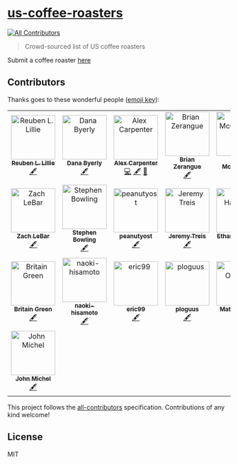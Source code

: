 # [us-coffee-roasters](https://us-coffee-roasters.com)
[![All Contributors](https://img.shields.io/badge/all_contributors-16-orange.svg?style=flat-square)](#contributors)

> Crowd-sourced list of US coffee roasters

Submit a coffee roaster [here](https://github.com/alexcarpenter/us-coffee-roasters/issues/new)

## Contributors

Thanks goes to these wonderful people ([emoji key](https://allcontributors.org/docs/en/emoji-key)):

<!-- ALL-CONTRIBUTORS-LIST:START - Do not remove or modify this section -->
<!-- prettier-ignore -->
<table><tr><td align="center"><a href="http://reubenlillie.com"><img src="https://avatars2.githubusercontent.com/u/16792087?v=4" width="100px;" alt="Reuben L. Lillie"/><br /><sub><b>Reuben L. Lillie</b></sub></a><br /><a href="#content-reubenlillie" title="Content">🖋</a></td><td align="center"><a href="https://github.com/superterrific"><img src="https://avatars3.githubusercontent.com/u/34495737?v=4" width="100px;" alt="Dana Byerly"/><br /><sub><b>Dana Byerly</b></sub></a><br /><a href="#content-superterrific" title="Content">🖋</a></td><td align="center"><a href="https://alexcarpenter.me"><img src="https://avatars1.githubusercontent.com/u/825855?v=4" width="100px;" alt="Alex Carpenter"/><br /><sub><b>Alex Carpenter</b></sub></a><br /><a href="https://github.com/alexcarpenter/us-coffee-roasters/commits?author=alexcarpenter" title="Code">💻</a> <a href="#content-alexcarpenter" title="Content">🖋</a> <a href="#design-alexcarpenter" title="Design">🎨</a></td><td align="center"><a href="https://github.com/bzerangue"><img src="https://avatars0.githubusercontent.com/u/27163?v=4" width="100px;" alt="Brian Zerangue"/><br /><sub><b>Brian Zerangue</b></sub></a><br /><a href="#content-bzerangue" title="Content">🖋</a></td><td align="center"><a href="https://scottmccracken.net"><img src="https://avatars2.githubusercontent.com/u/86990?v=4" width="100px;" alt="Scott McCracken"/><br /><sub><b>Scott McCracken</b></sub></a><br /><a href="#content-smccracken" title="Content">🖋</a></td></tr><tr><td align="center"><a href="https://rovingthoughts.com"><img src="https://avatars3.githubusercontent.com/u/823167?v=4" width="100px;" alt="Zach LeBar"/><br /><sub><b>Zach LeBar</b></sub></a><br /><a href="#content-zachlebar" title="Content">🖋</a></td><td align="center"><a href="https://stephenbowling.com"><img src="https://avatars2.githubusercontent.com/u/199782?v=4" width="100px;" alt="Stephen Bowling"/><br /><sub><b>Stephen Bowling</b></sub></a><br /><a href="#content-bwlng" title="Content">🖋</a></td><td align="center"><a href="https://github.com/peanutyost"><img src="https://avatars3.githubusercontent.com/u/24262822?v=4" width="100px;" alt="peanutyost"/><br /><sub><b>peanutyost</b></sub></a><br /><a href="#content-peanutyost" title="Content">🖋</a></td><td align="center"><a href="https://github.com/JPT62089"><img src="https://avatars2.githubusercontent.com/u/1808107?v=4" width="100px;" alt="Jeremy Treis"/><br /><sub><b>Jeremy Treis</b></sub></a><br /><a href="#content-JPT62089" title="Content">🖋</a></td><td align="center"><a href="https://github.com/ejhartman91"><img src="https://avatars0.githubusercontent.com/u/11297308?v=4" width="100px;" alt="Ethan Hartman"/><br /><sub><b>Ethan Hartman</b></sub></a><br /><a href="#content-ejhartman91" title="Content">🖋</a></td></tr><tr><td align="center"><a href="https://github.com/britaingreen"><img src="https://avatars3.githubusercontent.com/u/6052307?v=4" width="100px;" alt="Britain Green"/><br /><sub><b>Britain Green</b></sub></a><br /><a href="#content-britaingreen" title="Content">🖋</a></td><td align="center"><a href="https://github.com/naoki-hisamoto"><img src="https://avatars3.githubusercontent.com/u/28261635?v=4" width="100px;" alt="naoki-hisamoto "/><br /><sub><b>naoki-hisamoto </b></sub></a><br /><a href="#content-naoki-hisamoto" title="Content">🖋</a></td><td align="center"><a href="https://github.com/eric99"><img src="https://avatars3.githubusercontent.com/u/1122750?v=4" width="100px;" alt="eric99"/><br /><sub><b>eric99</b></sub></a><br /><a href="#content-eric99" title="Content">🖋</a></td><td align="center"><a href="https://github.com/ploguus"><img src="https://avatars2.githubusercontent.com/u/22798496?v=4" width="100px;" alt="ploguus"/><br /><sub><b>ploguus</b></sub></a><br /><a href="#content-ploguus" title="Content">🖋</a></td><td align="center"><a href="http://olearystudios.com"><img src="https://avatars1.githubusercontent.com/u/5010471?v=4" width="100px;" alt="Matt O'Leary"/><br /><sub><b>Matt O'Leary</b></sub></a><br /><a href="#content-matto2" title="Content">🖋</a></td></tr><tr><td align="center"><a href="https://www.cowbird.org/"><img src="https://avatars3.githubusercontent.com/u/13830?v=4" width="100px;" alt="John Michel"/><br /><sub><b>John Michel</b></sub></a><br /><a href="#content-johnmichel" title="Content">🖋</a></td></tr></table>

<!-- ALL-CONTRIBUTORS-LIST:END -->

This project follows the [all-contributors](https://github.com/all-contributors/all-contributors) specification. Contributions of any kind welcome!

## License

MIT
